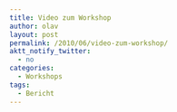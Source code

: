 ```yaml
---
title: Video zum Workshop
author: olav
layout: post
permalink: /2010/06/video-zum-workshop/
aktt_notify_twitter:
  - no
categories:
  - Workshops
tags:
  - Bericht
---
```

